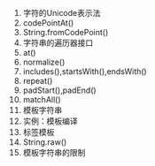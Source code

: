 1. 字符的Unicode表示法
2. codePointAt()
3. String.fromCodePoint()
4. 字符串的遍历器接口
5. at()
6. normalize()
7. includes(),startsWith(),endsWith()
8. repeat()
9. padStart(),padEnd()
10. matchAll()
11. 模板字符串
12. 实例：模板编译
13. 标签模板
14. String.raw()
15. 模板字符串的限制